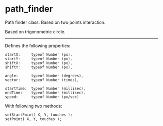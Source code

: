 path_finder
===========

Path finder class. Based on two points interaction.

Based on trigonometric circle.

___

Defines the following properties:


    startX:     typeof Number (px),
    startY:     typeof Number (px),
    shiftX:   	typeof Number (px),
    shiftY:   	typeof Number (px),

    angle:   	typeof Number (degrees),
    vector:   	typeof Number (times),

    startTime:  typeof Number (millisec),
    endTime:   	typeof Number (millisec),
    speed:   	typeof Number (px/sec)


With following two methods:

	setStartPoint( X, Y, touches );
	setPoint( X, Y, touches );